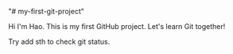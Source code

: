 "# my-first-git-project" 

Hi I'm Hao.
This is my first GitHub project.
Let's learn Git together!

Try add sth to check git status.